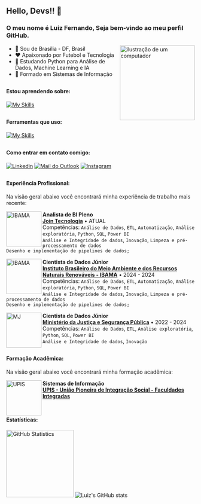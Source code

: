<link rel="stylesheet" href="https://cdn.jsdelivr.net/gh/devicons/devicon@v2.15.1/devicon.min.css">

## Hello, Devs!! 👋
### O meu nome é Luiz Fernando, Seja bem-vindo ao meu perfil GitHub.
<img src="https://raw.githubusercontent.com/MicaelliMedeiros/micaellimedeiros/master/image/computer-illustration.png" alt="ilustração de um computador" min-width="200px" max-width="200px" width="200px" align="right">

- 📍  Sou de Brasília - DF, Brasil
- ❤️ Apaixonado por Futebol e Tecnologia
- 🔋 Estudando Python para Análise de Dados, Machine Learning e IA
- 🧠 Formado em Sistemas de Informação

##

#### Estou aprendendo sobre:
[![My Skills](https://skillicons.dev/icons?i=aws,azure,gcp)](https://skillicons.dev)

##

#### Ferramentas que uso:
[![My Skills](https://skillicons.dev/icons?i=github,gitlab,vscode,docker,linux,py,selenium)](https://skillicons.dev)

##

#### Como entrar em contato comigo:
[<img alt="Linkedin" src="https://img.shields.io/badge/-linkedin-%230077B5?style=for-the-badge&logo=linkedin&logoColor=white"/>](https://www.linkedin.com/in/lf-monteiro/)
[<img alt="Mail do Outlook" src="https://img.shields.io/badge/mail-FFFFFF?style=for-the-badge&logo=outlook&logoColor=black"/>](mailto:luizssilva_@outlook.com)
[<img alt="Instagram" src="https://img.shields.io/badge/Instagram-E4405F?style=for-the-badge&logo=instagram&logoColor=white"/>](https://www.instagram.com/luizssilva/)

##

#### Experiência Profissional:
Na visão geral abaixo você encontrará minha experiência de trabalho mais recente:

[<img align="left" height="94px" width="94px" alt="IBAMA" src="https://media.licdn.com/dms/image/v2/D4D0BAQGhjQ-W24eT2A/company-logo_200_200/company-logo_200_200/0/1703195012178/join_ti_logo?e=2147483647&v=beta&t=x6nk97pY6dTSIiqqX8X73rfFtWCyMLVLosRa6Fm3wX4"/>](https://www.gov.br/mj/pt-br)
**Analista de BI Pleno** \
[**Join Tecnologia**](https://www.linkedin.com/company/join-ti/posts/?feedView=all) • ATUAL \
Competências: `Análise de Dados`, `ETL`, `Automatização`, `Análise exploratória`, `Python`, `SQL`, `Power BI`
<br/> `Análise e Integridade de dados`, `Inovação`, `Limpeza e pré-processamento de dados`
<br/> `Desenho e implementação de pipelines de dados;`

[<img align="left" height="94px" width="94px" alt="IBAMA" src="https://upload.wikimedia.org/wikipedia/commons/8/81/Logo_IBAMA.svg"/>](https://www.gov.br/mj/pt-br)
**Cientista de Dados Júnior** \
[**Instituto Brasileiro do Meio Ambiente e dos Recursos Naturais Renováveis - IBAMA**](https://www.gov.br/ibama/pt-br) • 2024 - 2024 \
Competências: `Análise de Dados`, `ETL`, `Automatização`, `Análise exploratória`, `Python`, `SQL`, `Power BI`
<br/> `Análise e Integridade de dados`, `Inovação`, `Limpeza e pré-processamento de dados`
<br/> `Desenho e implementação de pipelines de dados;`

[<img align="left" height="94px" width="94px" alt="MJ" src="https://dspace.mj.gov.br/retrieve/74805ae2-e77e-4327-afbe-7896dcfe94a6"/>](https://www.gov.br/mj/pt-br)
**Cientista de Dados Júnior** \
[**Ministério da Justiça e Segurança Pública**](https://www.gov.br/mj/pt-br) • 2022 - 2024 \
Competências: `Análise de Dados`, `ETL`, `Análise exploratória`, `Python`, `SQL`, `Power BI`
<br/> `Análise e Integridade de dados`, `Inovação`

##

#### Formação Acadêmica:
Na visão geral abaixo você encontrará minha formação acadêmica:

[<img align="left" height="94px" width="94px" alt="UPIS" src="https://upload.wikimedia.org/wikipedia/pt/b/b7/UPIS.png"/>](https://upis.br/)
**Sistemas de Informação** \
[**UPIS - União Pioneira de Integração Social - Faculdades Integradas**](https://upis.br/) \
<br/>

##

#### Estatísticas:
[<img height="180px" alt="GitHub Statistics" src="https://github-readme-stats.vercel.app/api/top-langs/?username=luizssilva99&layout=compact&langs_count=7&theme=outrun"/>](https://github.com/)
![Luiz's GitHub stats](https://github-readme-stats.vercel.app/api?username=luizssilva99&show_icons=true&theme=outrun)



